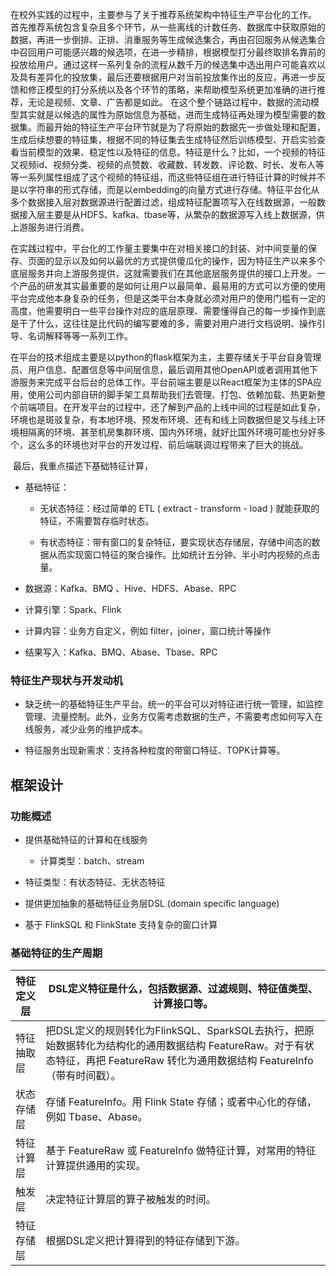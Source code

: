 在校外实践的过程中，主要参与了关于推荐系统架构中特征生产平台化的工作。
    首先推荐系统包含复杂且多个环节，从一些离线的计数任务、数据库中获取原始的数据，再进一步倒排、正排、消重服务等生成候选集合，再由召回服务从候选集合中召回用户可能感兴趣的候选项，在进一步精排，根据模型打分最终取排名靠前的投放给用户。通过这样一系列复杂的流程从数千万的候选集中选出用户可能喜欢以及具有差异化的投放集，最后还要根据用户对当前投放集作出的反应，再进一步反馈和修正模型的打分系统以及各个环节的策略，来帮助模型系统更加准确的进行推荐，无论是视频、文章、广告都是如此。
    在这个整个链路过程中，数据的流动模型其实就是以候选的属性为原始信息为基础，进而生成特征再处理为模型需要的数据集。而最开始的特征生产平台环节就是为了将原始的数据先一步做处理和配置，生成后续想要的特征集，根据不同的特征集去生成特征然后训练模型、开启实验查看当前模型的效果、稳定性以及特征的信息。特征是什么？比如，一个视频的特征又视频id、视频分类、视频的点赞数、收藏数、转发数、评论数、时长、发布人等等一系列属性组成了这个视频的特征组，而这些特征组在进行特征计算的时候并不是以字符串的形式存储，而是以embedding的向量方式进行存储。特征平台化从多个数据接入层对数据源进行配置过滤，组成特征配置项写入在线数据源，一般数据接入层主要是从HDFS、kafka、tbase等，从繁杂的数据源写入线上数据源，供上游服务进行消费。

​	在实践过程中，平台化的工作量主要集中在对相关接口的封装、对中间变量的保存、页面的显示以及如何以最优的方式提供傻瓜化的操作，因为特征生产以来多个底层服务并向上游服务提供，这就需要我们在其他底层服务提供的接口上开发。一个产品的研发其实最重要的是如何让用户以最简单、最易用的方式可以方便的使用平台完成他本身复杂的任务，但是这类平台本身就必须对用户的使用门槛有一定的高度，他需要明白一些平台操作对应的底层原理、需要懂得自己的每一步操作到底是干了什么，这往往是比代码的编写要难的多，需要对用户进行文档说明、操作引导、名词解释等等一系列工作。

​	在平台的技术组成主要是以python的flask框架为主，主要存储关于平台自身管理员、用户信息、配置信息等中间层信息，最后调用其他OpenAPI或者调用其他下游服务来完成平台后台的总体工作。平台前端主要是以React框架为主体的SPA应用，使用公司内部自研的脚手架工具帮助我们去管理、打包、依赖加载、热更新整个前端项目。在开发平台的过程中，还了解到产品的上线中间的过程是如此复杂，环境也是斑驳复杂，有本地环境、预发布环境、还有和线上同数据但是又与线上环境相隔离的环境、甚至机房集群环境、国内外环境，就好比国外环境可能也分好多个，这么多的环境也对平台的开发过程、前后端联调过程带来了巨大的挑战。

​	最后，我重点描述下基础特征计算，

- 基础特征：

  - 无状态特征：经过简单的 ETL ( extract - transform - load ) 就能获取的特征，不需要暂存临时状态。

  - 有状态特征：带有窗口的复杂特征，要实现状态存储层，存储中间态的数据从而实现窗口特征的聚合操作。比如统计五分钟、半小时内视频的点击量。

- 数据源：Kafka、BMQ 、Hive、HDFS、Abase、RPC

- 计算引擎：Spark、Flink

- 计算内容：业务方自定义，例如 filter，joiner，窗口统计等操作

- 结果写入：Kafka、BMQ、Abase、Tbase、RPC

### **特征生产现状与开发动机**

- 缺乏统一的基础特征生产平台。统一的平台可以对特征进行统一管理，如监控管理、流量控制。此外，业务方仅需考虑数据的生产，不需要考虑如何写入在线服务，减少业务的维护成本。

- 特征服务出现新需求：支持各种粒度的带窗口特征、TOPK计算等。

## **框架设计**

### **功能概述**

- 提供基础特征的计算和在线服务
  - 计算类型：batch、stream 

- 特征类型：有状态特征、无状态特征

- 提供更加抽象的基础特征业务层DSL (domain specific language)

- 基于 FlinkSQL 和 FlinkState 支持复杂的窗口计算

### **基础特征的生产周期**

| 特征定义层 | DSL定义特征是什么，包括数据源、过滤规则、特征值类型、计算接口等。 |
| ---------- | ------------------------------------------------------------ |
| 特征抽取层 | 把DSL定义的规则转化为FlinkSQL、SparkSQL去执行，把原始数据转化为结构化的通用数据结构 FeatureRaw。对于有状态特征，再把 FeatureRaw 转化为通用数据结构 FeatureInfo（带有时间戳）。 |
| 状态存储层 | 存储 FeatureInfo。用 Flink State 存储；或者中心化的存储，例如 Tbase、Abase。 |
| 特征计算层 | 基于 FeatureRaw 或 FeatureInfo 做特征计算，对常用的特征计算提供通用的实现。 |
| 触发层     | 决定特征计算层的算子被触发的时间。                           |
| 特征存储层 | 根据DSL定义把计算得到的特征存储到下游。                      |